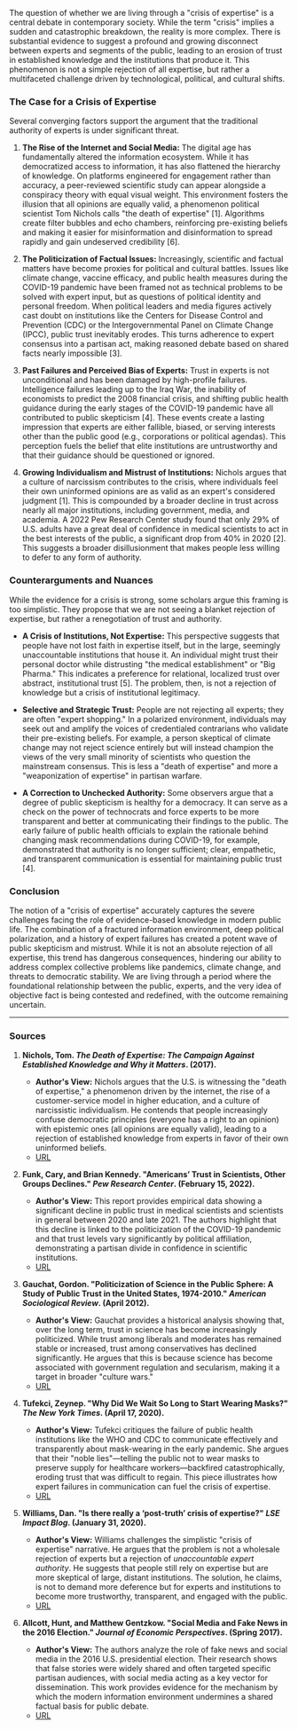 The question of whether we are living through a "crisis of expertise" is a central debate in contemporary society. While the term "crisis" implies a sudden and catastrophic breakdown, the reality is more complex. There is substantial evidence to suggest a profound and growing disconnect between experts and segments of the public, leading to an erosion of trust in established knowledge and the institutions that produce it. This phenomenon is not a simple rejection of all expertise, but rather a multifaceted challenge driven by technological, political, and cultural shifts.

### The Case for a Crisis of Expertise

Several converging factors support the argument that the traditional authority of experts is under significant threat.

1.  **The Rise of the Internet and Social Media:** The digital age has fundamentally altered the information ecosystem. While it has democratized access to information, it has also flattened the hierarchy of knowledge. On platforms engineered for engagement rather than accuracy, a peer-reviewed scientific study can appear alongside a conspiracy theory with equal visual weight. This environment fosters the illusion that all opinions are equally valid, a phenomenon political scientist Tom Nichols calls "the death of expertise" [1]. Algorithms create filter bubbles and echo chambers, reinforcing pre-existing beliefs and making it easier for misinformation and disinformation to spread rapidly and gain undeserved credibility [6].

2.  **The Politicization of Factual Issues:** Increasingly, scientific and factual matters have become proxies for political and cultural battles. Issues like climate change, vaccine efficacy, and public health measures during the COVID-19 pandemic have been framed not as technical problems to be solved with expert input, but as questions of political identity and personal freedom. When political leaders and media figures actively cast doubt on institutions like the Centers for Disease Control and Prevention (CDC) or the Intergovernmental Panel on Climate Change (IPCC), public trust inevitably erodes. This turns adherence to expert consensus into a partisan act, making reasoned debate based on shared facts nearly impossible [3].

3.  **Past Failures and Perceived Bias of Experts:** Trust in experts is not unconditional and has been damaged by high-profile failures. Intelligence failures leading up to the Iraq War, the inability of economists to predict the 2008 financial crisis, and shifting public health guidance during the early stages of the COVID-19 pandemic have all contributed to public skepticism [4]. These events create a lasting impression that experts are either fallible, biased, or serving interests other than the public good (e.g., corporations or political agendas). This perception fuels the belief that elite institutions are untrustworthy and that their guidance should be questioned or ignored.

4.  **Growing Individualism and Mistrust of Institutions:** Nichols argues that a culture of narcissism contributes to the crisis, where individuals feel their own uninformed opinions are as valid as an expert's considered judgment [1]. This is compounded by a broader decline in trust across nearly all major institutions, including government, media, and academia. A 2022 Pew Research Center study found that only 29% of U.S. adults have a great deal of confidence in medical scientists to act in the best interests of the public, a significant drop from 40% in 2020 [2]. This suggests a broader disillusionment that makes people less willing to defer to any form of authority.

### Counterarguments and Nuances

While the evidence for a crisis is strong, some scholars argue this framing is too simplistic. They propose that we are not seeing a blanket rejection of expertise, but rather a renegotiation of trust and authority.

*   **A Crisis of Institutions, Not Expertise:** This perspective suggests that people have not lost faith in expertise itself, but in the large, seemingly unaccountable institutions that house it. An individual might trust their personal doctor while distrusting "the medical establishment" or "Big Pharma." This indicates a preference for relational, localized trust over abstract, institutional trust [5]. The problem, then, is not a rejection of knowledge but a crisis of institutional legitimacy.

*   **Selective and Strategic Trust:** People are not rejecting all experts; they are often "expert shopping." In a polarized environment, individuals may seek out and amplify the voices of credentialed contrarians who validate their pre-existing beliefs. For example, a person skeptical of climate change may not reject science entirely but will instead champion the views of the very small minority of scientists who question the mainstream consensus. This is less a "death of expertise" and more a "weaponization of expertise" in partisan warfare.

*   **A Correction to Unchecked Authority:** Some observers argue that a degree of public skepticism is healthy for a democracy. It can serve as a check on the power of technocrats and force experts to be more transparent and better at communicating their findings to the public. The early failure of public health officials to explain the rationale behind changing mask recommendations during COVID-19, for example, demonstrated that authority is no longer sufficient; clear, empathetic, and transparent communication is essential for maintaining public trust [4].

### Conclusion

The notion of a "crisis of expertise" accurately captures the severe challenges facing the role of evidence-based knowledge in modern public life. The combination of a fractured information environment, deep political polarization, and a history of expert failures has created a potent wave of public skepticism and mistrust. While it is not an absolute rejection of all expertise, this trend has dangerous consequences, hindering our ability to address complex collective problems like pandemics, climate change, and threats to democratic stability. We are living through a period where the foundational relationship between the public, experts, and the very idea of objective fact is being contested and redefined, with the outcome remaining uncertain.

---

### Sources

1.  **Nichols, Tom. *The Death of Expertise: The Campaign Against Established Knowledge and Why it Matters*. (2017).**
    *   **Author's View:** Nichols argues that the U.S. is witnessing the "death of expertise," a phenomenon driven by the internet, the rise of a customer-service model in higher education, and a culture of narcissistic individualism. He contends that people increasingly confuse democratic principles (everyone has a right to an opinion) with epistemic ones (all opinions are equally valid), leading to a rejection of established knowledge from experts in favor of their own uninformed beliefs.
    *   [URL](https://www.amazon.com/Death-Expertise-Campaign-Established-Knowledge/dp/0190469412)

2.  **Funk, Cary, and Brian Kennedy. "Americans’ Trust in Scientists, Other Groups Declines." *Pew Research Center*. (February 15, 2022).**
    *   **Author's View:** This report provides empirical data showing a significant decline in public trust in medical scientists and scientists in general between 2020 and late 2021. The authors highlight that this decline is linked to the politicization of the COVID-19 pandemic and that trust levels vary significantly by political affiliation, demonstrating a partisan divide in confidence in scientific institutions.
    *   [URL](https://www.pewresearch.org/science/2022/02/15/americans-trust-in-scientists-other-groups-declines/)

3.  **Gauchat, Gordon. "Politicization of Science in the Public Sphere: A Study of Public Trust in the United States, 1974-2010." *American Sociological Review*. (April 2012).**
    *   **Author's View:** Gauchat provides a historical analysis showing that, over the long term, trust in science has become increasingly politicized. While trust among liberals and moderates has remained stable or increased, trust among conservatives has declined significantly. He argues that this is because science has become associated with government regulation and secularism, making it a target in broader "culture wars."
    *   [URL](https://journals.sagepub.com/doi/abs/10.1177/0003122412438225)

4.  **Tufekci, Zeynep. "Why Did We Wait So Long to Start Wearing Masks?" *The New York Times*. (April 17, 2020).**
    *   **Author's View:** Tufekci critiques the failure of public health institutions like the WHO and CDC to communicate effectively and transparently about mask-wearing in the early pandemic. She argues that their "noble lies"—telling the public not to wear masks to preserve supply for healthcare workers—backfired catastrophically, eroding trust that was difficult to regain. This piece illustrates how expert failures in communication can fuel the crisis of expertise.
    *   [URL](https://www.nytimes.com/2020/04/17/opinion/coronavirus-face-masks.html)

5.  **Williams, Dan. "Is there really a ‘post-truth’ crisis of expertise?" *LSE Impact Blog*. (January 31, 2020).**
    *   **Author's View:** Williams challenges the simplistic "crisis of expertise" narrative. He argues that the problem is not a wholesale rejection of experts but a rejection of *unaccountable expert authority*. He suggests that people still rely on expertise but are more skeptical of large, distant institutions. The solution, he claims, is not to demand more deference but for experts and institutions to become more trustworthy, transparent, and engaged with the public.
    *   [URL](https://blogs.lse.ac.uk/impactofsocialsciences/2020/01/31/is-there-really-a-post-truth-crisis-of-expertise/)

6.  **Allcott, Hunt, and Matthew Gentzkow. "Social Media and Fake News in the 2016 Election." *Journal of Economic Perspectives*. (Spring 2017).**
    *   **Author's View:** The authors analyze the role of fake news and social media in the 2016 U.S. presidential election. Their research shows that false stories were widely shared and often targeted specific partisan audiences, with social media acting as a key vector for dissemination. This work provides evidence for the mechanism by which the modern information environment undermines a shared factual basis for public debate.
    *   [URL](https://www.aeaweb.org/articles?id=10.1257/jep.31.2.211)
